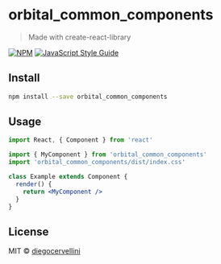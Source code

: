 # orbital_common_components

> Made with create-react-library

[![NPM](https://img.shields.io/npm/v/orbital_common_components.svg)](https://www.npmjs.com/package/orbital_common_components) [![JavaScript Style Guide](https://img.shields.io/badge/code_style-standard-brightgreen.svg)](https://standardjs.com)

## Install

``` bash
npm install --save orbital_common_components
```

## Usage

``` jsx
import React, { Component } from 'react'

import { MyComponent } from 'orbital_common_components'
import 'orbital_common_components/dist/index.css'

class Example extends Component {
  render() {
    return <MyComponent />
  }
}
```

## License

MIT © [diegocervellini](https://github.com/diegocervellini)
